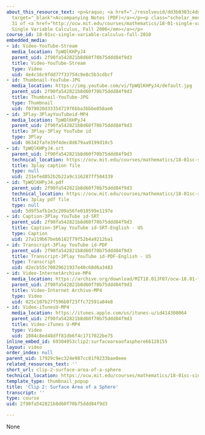 ```yaml
---
about_this_resource_text: <p>&raquo; <a href="./resolveuid/dd3b0303c4dd500cacac6ad061548b48"
  target="_blank">Accompanying Notes (PDF)</a></p><p class="scholar_medsm">From Lecture
  31 of <a href="http://ocw.mit.edu/courses/mathematics/18-01-single-variable-calculus-fall-2006/video-lectures/"><em>18.01
  Single Variable Calculus, Fall 2006</em></a></p>
course_id: 18-01sc-single-variable-calculus-fall-2010
embedded_media:
- id: Video-YouTube-Stream
  media_location: TpWQlKHPyJ4
  parent_uid: 2f90fa542821b8d60f70b75ddd84f9d3
  title: Video-YouTube-Stream
  type: Video
  uid: 4e4c16c9fdd77f33754c9e8c5b3cdbcf
- id: Thumbnail-YouTube-JPG
  media_location: https://img.youtube.com/vi/TpWQlKHPyJ4/default.jpg
  parent_uid: 2f90fa542821b8d60f70b75ddd84f9d3
  title: Thumbnail-YouTube-JPG
  type: Thumbnail
  uid: f079020d33354719f6bba3bbbe058ae6
- id: 3Play-3PlayYouTubeid-MP4
  media_location: TpWQlKHPyJ4
  parent_uid: 2f90fa542821b8d60f70b75ddd84f9d3
  title: 3Play-3Play YouTube id
  type: 3Play
  uid: 06342fafe39f4dec8d679aa9199d10c5
- id: TpWQlKHPyJ4.srt
  parent_uid: 2f90fa542821b8d60f70b75ddd84f9d3
  technical_location: https://ocw.mit.edu/courses/mathematics/18-01sc-single-variable-calculus-fall-2010/unit-4-techniques-of-integration/part-b-partial-fractions-integration-by-parts-arc-length-and-surface-area/session-79-surface-area/clip-2-surface-area-of-a-sphere/TpWQlKHPyJ4.srt
  title: 3play caption file
  type: null
  uid: 231efed852b2b22a9c116287ff504339
- id: TpWQlKHPyJ4.pdf
  parent_uid: 2f90fa542821b8d60f70b75ddd84f9d3
  technical_location: https://ocw.mit.edu/courses/mathematics/18-01sc-single-variable-calculus-fall-2010/unit-4-techniques-of-integration/part-b-partial-fractions-integration-by-parts-arc-length-and-surface-area/session-79-surface-area/clip-2-surface-area-of-a-sphere/TpWQlKHPyJ4.pdf
  title: 3play pdf file
  type: null
  uid: 5d9f5afb1e3c209a56fe018599e1197e
- id: Caption-3Play YouTube id-SRT
  parent_uid: 2f90fa542821b8d60f70b75ddd84f9d3
  title: Caption-3Play YouTube id-SRT-English - US
  type: Caption
  uid: 27a119b67beb6182f79f52b4a9212ba1
- id: Transcript-3Play YouTube id-PDF
  parent_uid: 2f90fa542821b8d60f70b75ddd84f9d3
  title: Transcript-3Play YouTube id-PDF-English - US
  type: Transcript
  uid: d2ecb55c70829621937e40c68d6a3483
- id: Video-InternetArchive-MP4
  media_location: https://archive.org/download/MIT18.01JF07/ocw-18.01-f07-lec31_300k.mp4
  parent_uid: 2f90fa542821b8d60f70b75ddd84f9d3
  title: Video-Internet Archive-MP4
  type: Video
  uid: 825c107b27f596b0f23ffc72591a84e8
- id: Video-iTunesU-MP4
  media_location: https://itunes.apple.com/us/itunes-u/id414308064
  parent_uid: 2f90fa542821b8d60f70b75ddd84f9d3
  title: Video-iTunes U-MP4
  type: Video
  uid: 1084c8ed48dff81db6f4c1717022be75
inline_embed_id: 69304053clip2:surfaceareaofasphere66128155
layout: video
order_index: null
parent_uid: 17929c9ec324e987cc81f0233bae0eee
related_resources_text: ''
short_url: clip-2-surface-area-of-a-sphere
technical_location: https://ocw.mit.edu/courses/mathematics/18-01sc-single-variable-calculus-fall-2010/unit-4-techniques-of-integration/part-b-partial-fractions-integration-by-parts-arc-length-and-surface-area/session-79-surface-area/clip-2-surface-area-of-a-sphere
template_type: thumbnail_popup
title: 'Clip 2: Surface Area of a Sphere'
transcript: ''
type: course
uid: 2f90fa542821b8d60f70b75ddd84f9d3

---
```

None
